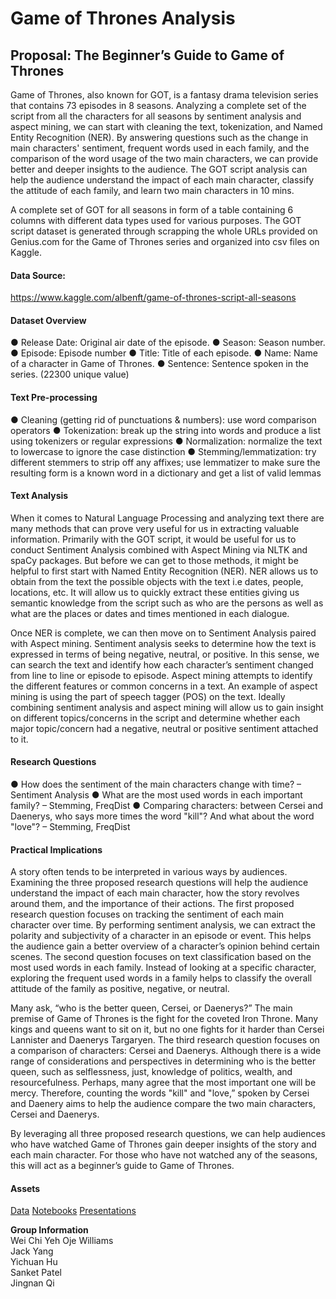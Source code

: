  # Game of Thrones Analysis
 ## Proposal: The Beginner’s Guide to Game of Thrones

Game of Thrones, also known for GOT, is a fantasy drama television series that contains 73 episodes in 8 seasons. Analyzing a complete set of the script from all the characters for all seasons by sentiment analysis and aspect mining, we can start with cleaning the text, tokenization, and Named Entity Recognition (NER). By answering questions such as the change in main characters' sentiment, frequent words used in each family, and the comparison of the word usage of the two main characters, we can provide better and deeper insights to the audience. The GOT script analysis can help the audience understand the impact of each main character, classify the attitude of each family, and learn two main characters in 10 mins.

A complete set of GOT for all seasons in form of a table containing 6 columns with different data types used for various purposes. The GOT script dataset is generated through scrapping the whole URLs provided on Genius.com for the Game of Thrones series and organized into csv files on Kaggle. 


#### Data Source:
https://www.kaggle.com/albenft/game-of-thrones-script-all-seasons

#### Dataset Overview

●	Release Date: Original air date of the episode.
●	Season: Season number.
●	Episode: Episode number
●	Title: Title of each episode.
●	Name: Name of a character in Game of Thrones.
●	Sentence: Sentence spoken in the series. (22300 unique value)

#### Text Pre-processing 

●	Cleaning (getting rid of punctuations & numbers): use word comparison operators
●	Tokenization: break up the string into words and produce a list using tokenizers or regular expressions
●	Normalization: normalize the text to lowercase to ignore the case distinction
●	Stemming/lemmatization: try different stemmers to strip off any affixes; use lemmatizer to make sure the resulting form is a known word in a dictionary and get a list of valid lemmas

#### Text Analysis

When it comes to Natural Language Processing and analyzing text there are many methods that can prove very useful for us in extracting valuable information. Primarily with the GOT script, it would be useful for us to conduct Sentiment Analysis combined with Aspect Mining via NLTK and spaCy packages. But before we can get to those methods, it might be helpful to first start with Named Entity Recognition (NER). NER allows us to obtain from the text the possible objects with the text i.e dates, people, locations, etc. It will allow us to quickly extract these entities giving us semantic knowledge from the script such as who are the persons as well as what are the places or dates and times mentioned in each dialogue.

Once NER is complete, we can then move on to Sentiment Analysis paired with Aspect mining. Sentiment analysis seeks to determine how the text is expressed in terms of being negative, neutral, or positive. In this sense, we can search the text and identify how each character’s sentiment changed from line to line or episode to episode. Aspect mining attempts to identify the different features or common concerns in a text. An example of aspect mining is using the part of speech tagger (POS) on the text. Ideally combining sentiment analysis and aspect mining will allow us to gain insight on different topics/concerns in the script and determine whether each major topic/concern had a negative, neutral or positive sentiment attached to it.


#### Research Questions

●	How does the sentiment of the main characters change with time? – Sentiment Analysis
●	What are the most used words in each important family? – Stemming, FreqDist
●	Comparing characters: between Cersei and Daenerys, who says more times the word "kill"? And what about the word "love"? – Stemming, FreqDist

#### Practical Implications

A story often tends to be interpreted in various ways by audiences. Examining the three proposed research questions will help the audience understand the impact of each main character, how the story revolves around them, and the importance of their actions. The first proposed research question focuses on tracking the sentiment of each main character over time. By performing sentiment analysis, we can extract the polarity and subjectivity of a character in an episode or event. This helps the audience gain a better overview of a character’s opinion behind certain scenes. The second question focuses on text classification based on the most used words in each family. Instead of looking at a specific character, exploring the frequent used words in a family helps to classify the overall attitude of the family as positive, negative, or neutral. 

Many ask, “who is the better queen, Cersei, or Daenerys?” The main premise of Game of Thrones is the fight for the coveted Iron Throne. Many kings and queens want to sit on it, but no one fights for it harder than Cersei Lannister and Daenerys Targaryen. The third research question focuses on a comparison of characters: Cersei and Daenerys. Although there is a wide range of considerations and perspectives in determining who is the better queen, such as selflessness, just, knowledge of politics, wealth, and resourcefulness. Perhaps, many agree that the most important one will be mercy.  Therefore, counting the words "kill" and "love,” spoken by Cersei and Daenery aims to help the audience compare the two main characters, Cersei and Daenerys. 

By leveraging all three proposed research questions, we can help audiences who have watched Game of Thrones gain deeper insights of the story and each main character. For those who have not watched any of the seasons, this will act as a beginner’s guide to Game of Thrones.

#### Assets
[Data]()
[Notebooks]()
[Presentations]()



**Group Information**	
Wei Chi Yeh	
Oje Williams	
Jack Yang	
Yichuan Hu	
Sanket Patel	
Jingnan Qi
